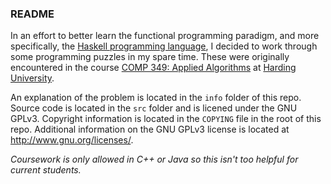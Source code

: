 ### README

In an effort to better learn the functional programming paradigm,
and more specifically, the [Haskell programming language](https://www.haskell.org), I decided
to work through some programming puzzles in my spare time. These were originally encountered
in the course [COMP 349: Applied Algorithms](http://www.harding.edu/academics/colleges-departments/sciences/computer-science/courses-offered) at [Harding University](http://www.harding.edu).

An explanation of the problem is located in the `info` folder of this repo.
Source code is located in the `src` folder and is licened under the GNU GPLv3.
Copyright information is located in the `COPYING` file in the root of this repo.
Additional information on the GNU GPLv3 license is located at http://www.gnu.org/licenses/.  

_*Coursework is only allowed in C++ or Java so this isn't too helpful for current students.*_
